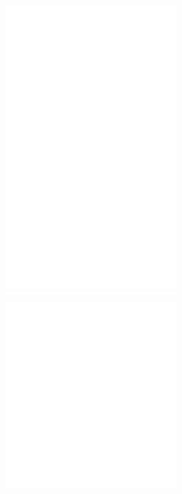 <img align="left" width="400" alt="🦑" src="https://github.com/Mehak-Mehta/Mehak-Mehta/blob/main/metrics.svg">

[<img  width="400" alt="🦑" src= "https://github.com/Mehak-Mehta/Mehak-Mehta/blob/main/metrics.plugin.music.masteredd.svg">](https://open.spotify.com/playlist/7ETUYyrVuH9rQIc9Iy9vFY?utm_source=embed_v2&go=1&play=1&nd=1)
	


<img  align = "left" width="400" alt="🦑" src= "https://github.com/Mehak-Mehta/Mehak-Mehta/blob/main/metrics.plugin.people.masteredd.svg">
<img  align = "left" width="400" alt="🦑" src="https://github.com/Mehak-Mehta/Mehak-Mehta/blob/main/metrics.plugin.anime.masteredd.svg">



